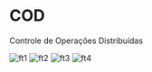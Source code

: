 COD
===

Controle de Operações Distribuídas

![ft1](https://raw.github.com/mtsferreirasilva/COD/master/screenshots/cliente.png)
![ft2](https://raw.github.com/mtsferreirasilva/COD/master/screenshots/DNS.png)
![ft3](https://raw.github.com/mtsferreirasilva/COD/master/screenshots/servidor-operacoes1.png)
![ft4](https://raw.github.com/mtsferreirasilva/COD/master/screenshots/servidor-operacoes2.png)

